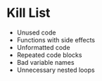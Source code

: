 Kill List
=========
* Unused code
* Functions with side effects
* Unformatted code
* Repeated code blocks
* Bad variable names
* Unnecessary nested loops